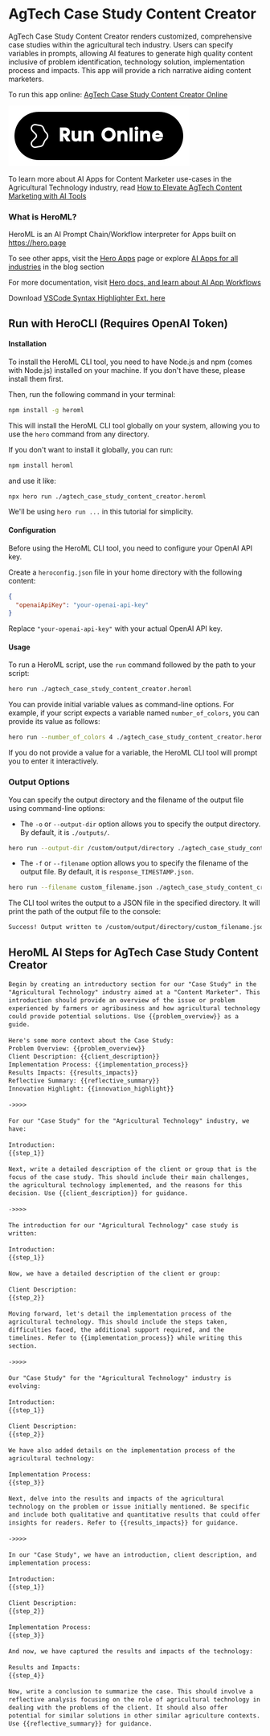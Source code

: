 # AgTech Case Study Content Creator

AgTech Case Study Content Creator renders customized, comprehensive case studies within the agricultural tech industry. Users can specify variables in prompts, allowing AI features to generate high quality content inclusive of problem identification, technology solution, implementation process and impacts. This app will provide a rich narrative aiding content marketers.

To run this app online: [AgTech Case Study Content Creator Online](https://hero.page/app/agtech-case-study-content-creator-agtech-innovation-and-impact-insights/Yv3WoAMhGBa4GxDoTxE8)

[![Run AgTech Case Study Content Creator Online](/assets/run.svg)](https://hero.page/app/agtech-case-study-content-creator-agtech-innovation-and-impact-insights/Yv3WoAMhGBa4GxDoTxE8)

To learn more about AI Apps for Content Marketer use-cases in the Agricultural Technology industry, read [How to Elevate AgTech Content Marketing with AI Tools](https://hero.page/blog/ai/agricultural-technology/how-to-elevate-agtech-content-marketing-with-ai-tools/170724)

### What is HeroML?
HeroML is an AI Prompt Chain/Workflow interpreter for Apps built on https://hero.page 

To see other apps, visit the [Hero Apps](https://hero.page/apps) page or explore [AI Apps for all industries](https://hero.page/blog) in the blog section

For more documentation, visit [Hero docs, and learn about AI App Workflows](https://hero.page/tutorials/introduction-to-heroml)

Download [VSCode Syntax Highlighter Ext. here](https://marketplace.visualstudio.com/items?itemName=hero-page.heroml)

## Run with HeroCLI (Requires OpenAI Token)

#### Installation

To install the HeroML CLI tool, you need to have Node.js and npm (comes with Node.js) installed on your machine. If you don't have these, please install them first. 

Then, run the following command in your terminal:

```bash
npm install -g heroml
```

This will install the HeroML CLI tool globally on your system, allowing you to use the `hero` command from any directory.

If you don't want to install it globally, you can run:

```bash
npm install heroml
```

and use it like:

```bash
npx hero run ./agtech_case_study_content_creator.heroml
```

We'll be using `hero run ...` in this tutorial for simplicity.

#### Configuration

Before using the HeroML CLI tool, you need to configure your OpenAI API key. 

Create a `heroconfig.json` file in your home directory with the following content:

```json
{
  "openaiApiKey": "your-openai-api-key"
}
```

Replace `"your-openai-api-key"` with your actual OpenAI API key.

#### Usage

To run a HeroML script, use the `run` command followed by the path to your script:

```bash
hero run ./agtech_case_study_content_creator.heroml
```

You can provide initial variable values as command-line options. For example, if your script expects a variable named `number_of_colors`, you can provide its value as follows:

```bash
hero run --number_of_colors 4 ./agtech_case_study_content_creator.heroml
```

If you do not provide a value for a variable, the HeroML CLI tool will prompt you to enter it interactively.

### Output Options

You can specify the output directory and the filename of the output file using command-line options:

- The `-o` or `--output-dir` option allows you to specify the output directory. By default, it is `./outputs/`.

```bash
hero run --output-dir /custom/output/directory ./agtech_case_study_content_creator.heroml
```

- The `-f` or `--filename` option allows you to specify the filename of the output file. By default, it is `response_TIMESTAMP.json`.

```bash
hero run --filename custom_filename.json ./agtech_case_study_content_creator.heroml
```

The CLI tool writes the output to a JSON file in the specified directory. It will print the path of the output file to the console:

```bash
Success! Output written to /custom/output/directory/custom_filename.json
```


## HeroML AI Steps for AgTech Case Study Content Creator
```
Begin by creating an introductory section for our "Case Study" in the "Agricultural Technology" industry aimed at a "Content Marketer". This introduction should provide an overview of the issue or problem experienced by farmers or agribusiness and how agricultural technology could provide potential solutions. Use {{problem_overview}} as a guide.

Here's some more context about the Case Study:
Problem Overview: {{problem_overview}}
Client Description: {{client_description}}
Implementation Process: {{implementation_process}}
Results Impacts: {{results_impacts}}
Reflective Summary: {{reflective_summary}}
Innovation Highlight: {{innovation_highlight}}

->>>>

For our "Case Study" for the "Agricultural Technology" industry, we have:

Introduction:
{{step_1}}

Next, write a detailed description of the client or group that is the focus of the case study. This should include their main challenges, the agricultural technology implemented, and the reasons for this decision. Use {{client_description}} for guidance.

->>>>

The introduction for our "Agricultural Technology" case study is written:

Introduction:
{{step_1}}

Now, we have a detailed description of the client or group:

Client Description:
{{step_2}}

Moving forward, let's detail the implementation process of the agricultural technology. This should include the steps taken, difficulties faced, the additional support required, and the timelines. Refer to {{implementation_process}} while writing this section.

->>>>

Our "Case Study" for the "Agricultural Technology" industry is evolving:

Introduction:
{{step_1}}

Client Description:
{{step_2}}

We have also added details on the implementation process of the agricultural technology:

Implementation Process:
{{step_3}}

Next, delve into the results and impacts of the agricultural technology on the problem or issue initially mentioned. Be specific and include both qualitative and quantitative results that could offer insights for readers. Refer to {{results_impacts}} for guidance.

->>>>

In our "Case Study", we have an introduction, client description, and implementation process:

Introduction:
{{step_1}}

Client Description:
{{step_2}}

Implementation Process:
{{step_3}}

And now, we have captured the results and impacts of the technology:

Results and Impacts:
{{step_4}}

Now, write a conclusion to summarize the case. This should involve a reflective analysis focusing on the role of agricultural technology in dealing with the problems of the client. It should also offer potential for similar solutions in other similar agriculture contexts. Use {{reflective_summary}} for guidance.


```

